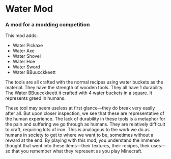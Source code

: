 # Water Mod

### A mod for a modding competition

This mod adds:
* Water Pickaxe
* Water Axe
* Water Shovel
* Water Hoe
* Water Sword
* Water BBuucckkeett

The tools are all crafted with the normal recipes using water buckets as the material. They have the strength of wooden tools. They all have 1 durability.
The Water BBuucckkeett it crafted with 4 water buckets in a square. It represents greed in humans.

These tool may seem useless at first glance—they do break very easily after all. But upon closer inspection, we see that these are representative of the human experience.
The lack of durability in these tools is a metaphor for the pain and suffering we go through as humans. They are relatively difficult to craft, requiring lots of iron. This is analogous to the work we do as humans in society to get to where we want to be, sometimes without a reward at the end.
By playing with this mod, you understand the immense thought that went into these items—their textures, their recipes, their uses—so that you remember what they represent as you play Minecraft.